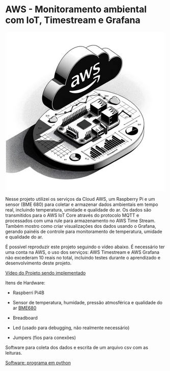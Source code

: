 # AWS - Monitoramento ambiental com IoT, Timestream e Grafana




<div align="center">
  <img src="https://github.com/wspCoder29/aws-iot-monitoramento-ambiental/blob/main/Imagens/imagem%20por%20DALLE.jpg" width="500" height="500">
</div>


Nesse projeto utilizei os serviços da Cloud AWS, um Raspberry Pi e um sensor (BME 680) para coletar e armazenar dados ambientais em tempo real, incluindo temperatura, umidade e qualidade do ar. Os dados são transmitidos para o AWS IoT Core através do protocolo MQTT e processados com uma rule para armazenamento no AWS Time Stream. Também mostro como criar visualizações dos dados usando o Grafana, gerando painéis de controle para monitoramento de temperatura, umidade e qualidade do ar.

É possível reproduzir este projeto seguindo o vídeo abaixo. 
É necessário ter uma conta na AWS, o uso dos serviços: AWS Timestream e AWS Grafana não excederam 10 reais no total, incluindo testes durante o aprendizado e desenvolvimento deste projeto.

[Vídeo do Projeto sendo implementado](https://youtu.be/YhJjQmOE6ZA)


Itens de Hardware:

* Raspberri Pi4B
* Sensor de temperatura, humidade, pressão atmosférica e qualidade do ar [BME680](https://pt.aliexpress.com/item/1005003676224000.html?src=google&src=google&albch=shopping&acnt=768-202-3196&slnk=&plac=&mtctp=&albbt=Google_7_shopping&isSmbAutoCall=false&needSmbHouyi=false&albcp=17364768653&albag=&trgt=&crea=pt1005003676224000&netw=x&device=c&albpg=&albpd=pt1005003676224000&gad_source=1&gclid=CjwKCAiA1fqrBhA1EiwAMU5m_81T6J-Q4jQ46njKIGjvVhr39i4Et92919IejDmZDfCoh-hK6Xi6zhoCwMIQAvD_BwE&gclsrc=aw.ds&aff_fcid=8d9868ed4be34ec0965a8b7567401973-1702816871135-09958-UneMJZVf&aff_fsk=UneMJZVf&aff_platform=aaf&sk=UneMJZVf&aff_trace_key=8d9868ed4be34ec0965a8b7567401973-1702816871135-09958-UneMJZVf&terminal_id=3c1f40854543484b9515cc2ef271eb40&afSmartRedirect=y)


* Breadboard

* Led (usado para debugging, não realmente necessário)
 
* Jumpers (fios para conexões)

Software para coleta dos dados e escrita de um arquivo csv com as leituras.

[Software: programa em python](https://github.com/wspCoder29/aws-iot-monitoramento-ambiental/blob/main/Software/AWS_IoT.py)

